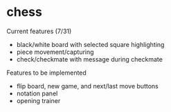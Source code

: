 # chess

Current features (7/31)
- black/white board with selected square highlighting
- piece movement/capturing
- check/checkmate with message during checkmate

Features to be implemented
- flip board, new game, and next/last move buttons
- notation panel
- opening trainer
